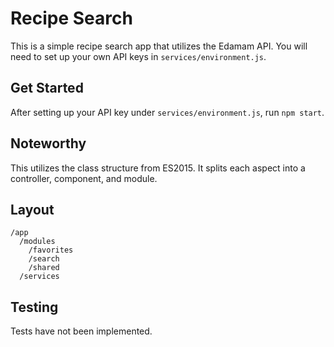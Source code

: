 # Recipe Search

This is a simple recipe search app that utilizes the Edamam API. You will need to set up your own API keys in `services/environment.js`.

## Get Started
After setting up your API key under `services/environment.js`, run `npm start`.

## Noteworthy
This utilizes the class structure from ES2015. It splits each aspect into a controller, component, and module. 

## Layout
```
/app
  /modules
    /favorites
    /search
    /shared
  /services
```

## Testing
Tests have not been implemented.